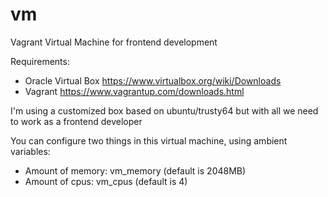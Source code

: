 # vm
Vagrant Virtual Machine for frontend development

 Requirements:
- Oracle Virtual Box https://www.virtualbox.org/wiki/Downloads
- Vagrant https://www.vagrantup.com/downloads.html

I'm using a customized box based on ubuntu/trusty64 but with all we need to work as a frontend developer

You can configure two things in this virtual machine, using ambient variables:
  - Amount of memory: vm_memory (default is 2048MB)
  - Amount of cpus: vm_cpus (default is 4)
